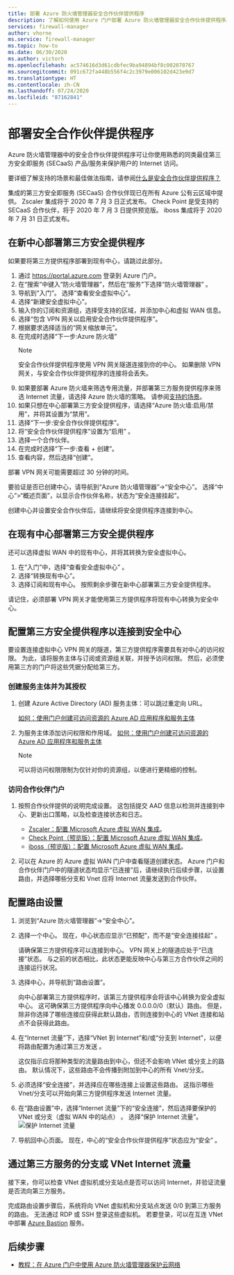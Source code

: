 ```yaml
---
title: 部署 Azure 防火墙管理器安全合作伙伴提供程序
description: 了解如何使用 Azure 门户部署 Azure 防火墙管理器安全合作伙伴提供程序。
services: firewall-manager
author: vhorne
ms.service: firewall-manager
ms.topic: how-to
ms.date: 06/30/2020
ms.author: victorh
ms.openlocfilehash: ac574616d3d61cdbfec9ba94894bf8c002070767
ms.sourcegitcommit: 091c672fa448b556f4c2c3979e006102d423e9d7
ms.translationtype: HT
ms.contentlocale: zh-CN
ms.lasthandoff: 07/24/2020
ms.locfileid: "87162841"
---
```

# <a name="deploy-a-security-partner-provider"></a>部署安全合作伙伴提供程序

Azure 防火墙管理器中的安全合作伙伴提供程序可让你使用熟悉的同类最佳第三方安全即服务 (SECaaS) 产品/服务来保护用户的 Internet 访问。

要详细了解支持的场景和最佳做法指南，请参阅[什么是安全合作伙伴提供程序？](trusted-security-partners.md)


集成的第三方安全即服务 (SECaaS) 合作伙伴现已在所有 Azure 公有云区域中提供。 Zscaler 集成将于 2020 年 7 月 3 日正式发布。 Check Point 是受支持的 SECaaS 合作伙伴，将于 2020 年 7 月 3 日提供预览版。 iboss 集成将于 2020 年 7 月 31 日正式发布。

## <a name="deploy-a-third-party-security-provider-in-a-new-hub"></a>在新中心部署第三方安全提供程序

如果要将第三方提供程序部署到现有中心，请跳过此部分。

1. 通过 https://portal.azure.com 登录到 Azure 门户。
2. 在“搜索”中键入“防火墙管理器”，然后在“服务”下选择“防火墙管理器”  。
3. 导航到“入门”。 选择“查看安全虚拟中心”。
4. 选择“新建安全虚拟中心”。
5. 输入你的订阅和资源组，选择受支持的区域，并添加中心和虚拟 WAN 信息。 
6. 选择“包含 VPN 网关以启用安全合作伙伴提供程序”。
7. 根据要求选择适当的“网关缩放单元”。
8. 在完成时选择“下一步:Azure 防火墙”
   > [!NOTE]
   > 安全合作伙伴提供程序使用 VPN 网关隧道连接到你的中心。 如果删除 VPN 网关，与安全合作伙伴提供程序的连接将会丢失。
9. 如果要部署 Azure 防火墙来筛选专用流量，并部署第三方服务提供程序来筛选 Internet 流量，请选择 Azure 防火墙的策略。 请参阅[支持的场景](trusted-security-partners.md#key-scenarios)。
10. 如果只想在中心部署第三方安全提供程序，请选择“Azure 防火墙:启用/禁用”，并将其设置为“禁用”。 
11. 选择“下一步:安全合作伙伴提供程序”。
12. 将“安全合作伙伴提供程序”设置为“启用” 。 
13. 选择一个合作伙伴。 
14. 在完成时选择“下一步:查看 + 创建”。 
15. 查看内容，然后选择“创建”。

部署 VPN 网关可能需要超过 30 分钟的时间。

要验证是否已创建中心，请导航到“Azure 防火墙管理器”->“安全中心”。 选择“中心”>“概述页面”，以显示合作伙伴名称，状态为“安全连接挂起”。

创建中心并设置安全合作伙伴后，请继续将安全提供程序连接到中心。

## <a name="deploy-a-third-party-security-provider-in-an-existing-hub"></a>在现有中心部署第三方安全提供程序

还可以选择虚拟 WAN 中的现有中心，并将其转换为安全虚拟中心。

1. 在“入门”中，选择“查看安全虚拟中心” 。
2. 选择“转换现有中心”。
3. 选择订阅和现有中心。 按照剩余步骤在新中心部署第三方安全提供程序。

请记住，必须部署 VPN 网关才能使用第三方提供程序将现有中心转换为安全中心。

## <a name="configure-third-party-security-providers-to-connect-to-a-secured-hub"></a>配置第三方安全提供程序以连接到安全中心

要设置连接虚拟中心 VPN 网关的隧道，第三方提供程序需要具有对中心的访问权限。 为此，请将服务主体与订阅或资源组关联，并授予访问权限。 然后，必须使用第三方的门户将这些凭据分配给第三方。

### <a name="create-and-authorize-a-service-principal"></a>创建服务主体并为其授权

1. 创建 Azure Active Directory (AD) 服务主体：可以跳过重定向 URL。 

   [如何：使用门户创建可访问资源的 Azure AD 应用程序和服务主体](../active-directory/develop/howto-create-service-principal-portal.md#register-an-application-with-azure-ad-and-create-a-service-principal)
2. 为服务主体添加访问权限和作用域。
   [如何：使用门户创建可访问资源的 Azure AD 应用程序和服务主体](../active-directory/develop/howto-create-service-principal-portal.md#register-an-application-with-azure-ad-and-create-a-service-principal)

   > [!NOTE]
   > 可以将访问权限限制为仅针对你的资源组，以便进行更精细的控制。

### <a name="visit-partner-portal"></a>访问合作伙伴门户

1. 按照合作伙伴提供的说明完成设置。 这包括提交 AAD 信息以检测并连接到中心、更新出口策略，以及检查连接状态和日志。

   - [Zscaler：配置 Microsoft Azure 虚拟 WAN 集成](https://help.zscaler.com/zia/configuring-microsoft-azure-virtual-wan-integration)。
   - [Check Point（预览版）：配置 Microsoft Azure 虚拟 WAN 集成](https://sc1.checkpoint.com/documents/Infinity_Portal/WebAdminGuides/EN/CloudGuard-Connect-Azure-Virtual-WAN/Default.htm)。
   - [iboss（预览版）：配置 Microsoft Azure 虚拟 WAN 集成](https://www.iboss.com/blog/securing-microsoft-azure-with-iboss-saas-network-security)。 
   
2. 可以在 Azure 的 Azure 虚拟 WAN 门户中查看隧道创建状态。 Azure 门户和合作伙伴门户中的隧道状态均显示“已连接”后，请继续执行后续步骤，以设置路由，并选择哪些分支和 Vnet 应将 Internet 流量发送到合作伙伴。

## <a name="configure-route-settings"></a>配置路由设置

1. 浏览到“Azure 防火墙管理器”->“安全中心”。 
2. 选择一个中心。 现在，中心状态应显示“已预配”，而不是“安全连接挂起” 。

   请确保第三方提供程序可以连接到中心。 VPN 网关上的隧道应处于“已连接”状态。 与之前的状态相比，此状态更能反映中心与第三方合作伙伴之间的连接运行状况。
3. 选择中心，并导航到“路由设置”。

   向中心部署第三方提供程序时，该第三方提供程序会将该中心转换为安全虚拟中心。 这可确保第三方提供程序向中心播发 0.0.0.0/0（默认）路由。 但是，除非你选择了哪些连接应获得此默认路由，否则连接到中心的 VNet 连接和站点不会获得此路由。
4. 在“Internet 流量”下，选择“VNet 到 Internet”和/或“分支到 Internet”，以便将路由配置为通过第三方发送  。

   这仅指示应将那种类型的流量路由到中心，但还不会影响 VNet 或分支上的路由。 默认情况下，这些路由不会传播到附加到中心的所有 Vnet/分支。
5. 必须选择“安全连接”，并选择应在哪些连接上设置这些路由。 这指示哪些 Vnet/分支可以开始向第三方提供程序发送 Internet 流量。
6. 在“路由设置”中，选择“Internet 流量”下的“安全连接”，然后选择要保护的 VNet 或分支（虚拟 WAN 中的站点） 。 选择“保护 Internet 流量”。
   ![保护 Internet 流量](media/deploy-trusted-security-partner/secure-internet-traffic.png)
7. 导航回中心页面。 现在，中心的“安全合作伙伴提供程序”状态应为“安全” 。

## <a name="branch-or-vnet-internet-traffic-via-third-party-service"></a>通过第三方服务的分支或 VNet Internet 流量

接下来，你可以检查 VNet 虚拟机或分支站点是否可以访问 Internet，并验证流量是否流向第三方服务。

完成路由设置步骤后，系统将向 VNet 虚拟机和分支站点发送 0/0 到第三方服务的路由。 无法通过 RDP 或 SSH 登录这些虚拟机。 若要登录，可以在互连 VNet 中部署 [Azure Bastion](../bastion/bastion-overview.md) 服务。

## <a name="next-steps"></a>后续步骤

- [教程：在 Azure 门户中使用 Azure 防火墙管理器保护云网络](secure-cloud-network.md)